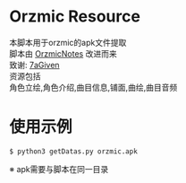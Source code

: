 # Orzmic Resource
本脚本用于orzmic的apk文件提取<br>
脚本由 [OrzmicNotes](https://github.com/7aGiven/OrzmicNotes) 改进而来<br>
致谢: [7aGiven](https://github.com/7aGiven) <br>
资源包括<br>
角色立绘,角色介绍,曲目信息,铺面,曲绘,曲目音频<br>

# 使用示例
<pre><code>$ python3 getDatas.py orzmic.apk</code></pre>
※ apk需要与脚本在同一目录
